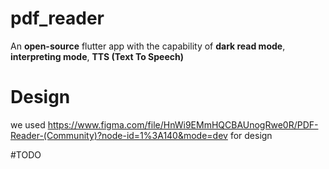 # pdf_reader

An **open-source** flutter app with the capability of **dark read mode**, **interpreting mode**, **TTS (Text To Speech)**

# Design

we used https://www.figma.com/file/HnWi9EMmHQCBAUnogRwe0R/PDF-Reader-(Community)?node-id=1%3A140&mode=dev for design

#TODO

